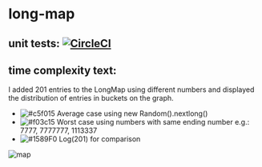 # long-map

## unit tests: [![CircleCI](https://dl.circleci.com/status-badge/img/gh/Artemiy7/long-map/tree/master.svg?style=svg)](https://dl.circleci.com/status-badge/redirect/gh/Artemiy7/long-map/tree/master)

## time complexity text:
I added 201 entries to the LongMap using different numbers and displayed the distribution of entries in buckets on the graph.
- ![#c5f015](https://placehold.co/15x15/c5f015/c5f015.png) Average case using new Random().nextlong()
- ![#f03c15](https://placehold.co/15x15/f03c15/f03c15.png) Worst case using numbers with same ending number e.g.: 7777, 7777777, 1113337
- ![#1589F0](https://placehold.co/15x15/1589F0/1589F0.png) Log(201) for comparison

![map](https://user-images.githubusercontent.com/83453822/235929762-c5aa80d2-5caf-4e80-a91c-43938790efdf.png)
